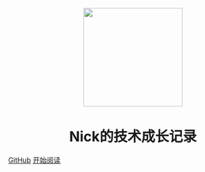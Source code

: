 <p align="center">
<img src="https://ss0.bdstatic.com/70cFvHSh_Q1YnxGkpoWK1HF6hhy/it/u=2481424715,2807309609&fm=26&gp=0.jpg" width="200" height="200"/>
</p>
<h1 align="center">Nick的技术成长记录</h1>

<!-- [常用资源](https://shimo.im/docs/MuiACIg1HlYfVxrj/) -->
[GitHub](https://github.com/NickGoing/growth-record-blog)
[开始阅读](README.md)




